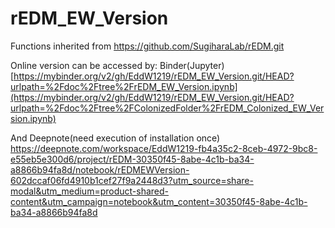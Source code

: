 # rEDM_EW_Version
Functions inherited from https://github.com/SugiharaLab/rEDM.git

Online version can be accessed by: 
Binder(Jupyter)
[https://mybinder.org/v2/gh/EddW1219/rEDM_EW_Version.git/HEAD?urlpath=%2Fdoc%2Ftree%2FrEDM_EW_Version.ipynb](https://mybinder.org/v2/gh/EddW1219/rEDM_EW_Version.git/HEAD?urlpath=%2Fdoc%2Ftree%2FColonizedFolder%2FrEDM_Colonized_EW_Version.ipynb)

And Deepnote(need execution of installation once)
https://deepnote.com/workspace/EddW1219-fb4a35c2-8ceb-4972-9bc8-e55eb5e300d6/project/rEDM-30350f45-8abe-4c1b-ba34-a8866b94fa8d/notebook/rEDMEWVersion-602dccaf06fd4910b1cef27f9a2448d3?utm_source=share-modal&utm_medium=product-shared-content&utm_campaign=notebook&utm_content=30350f45-8abe-4c1b-ba34-a8866b94fa8d
